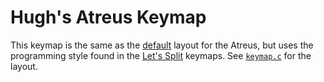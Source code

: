 # Hugh's Atreus Keymap

This keymap is the same as the [default](../default) layout for the Atreus, but
uses the programming style found in the [Let's
Split](../../../lets_split/keymaps/default/readme.md) keymaps. See
[`keymap.c`](keymap.c) for the layout.
